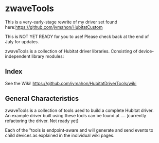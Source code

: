# zwaveTools

This is a very-early-stage rewrite of my driver set found here:https://github.com/jvmahon/HubitatCustom

This is NOT YET READY for you to use!  Please check back at the end of July for updates.

zwaveTools is a collection of Hubitat driver libraries. Consisting of device-independent library modules:

## Index
See the Wiki!  https://github.com/jvmahon/HubitatDriverTools/wiki


## General Characteristics
zwaveTools is a collection of tools used to build a complete Hubitat driver. An example driver built using these tools can be found at .... [currently refactoring the driver. Not ready yet]

Each of the "tools is endpoint-aware and will generate and send events to child devices as explained in the individual wiki pages.


